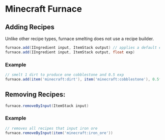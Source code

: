 # Minecraft Furnace

## Adding Recipes
Unlike other recipe types, furnace smelting does not use a recipe builder.

```groovy
furnace.add(IIngredient input, ItemStack output) // applies a default exp of 0.1
furnace.add(IIngredient input, ItemStack output, float exp)
```

### Example
```groovy
// smelt 1 dirt to produce one cobblestone and 0.5 exp
furnace.add(item('minecraft:dirt'), item('minecraft:cobblestone'), 0.5f)
```

## Removing Recipes:
```groovy
furnace.removeByInput(ItemStack input)
```

### Example
```groovy
// removes all recipes that input iron ore
furnace.removeByInput(item('minecraft:iron_ore'))
```
